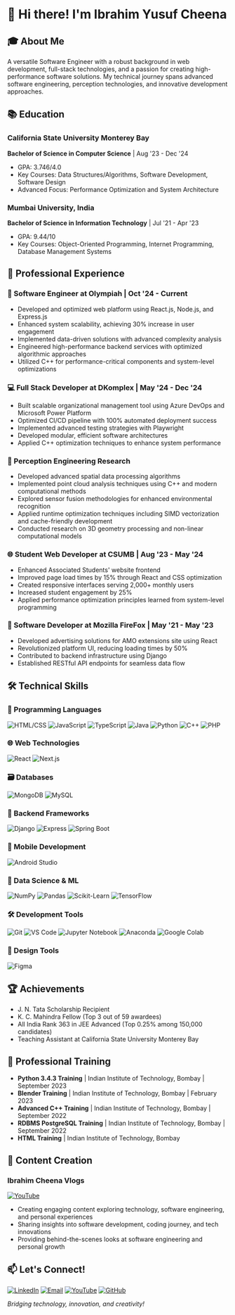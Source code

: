 # 👋 Hi there! I'm Ibrahim Yusuf Cheena

## 🎓 About Me
A versatile Software Engineer with a robust background in web development, full-stack technologies, and a passion for creating high-performance software solutions. My technical journey spans advanced software engineering, perception technologies, and innovative development approaches.

## 📚 Education
### California State University Monterey Bay
**Bachelor of Science in Computer Science** | Aug '23 - Dec '24
- GPA: 3.746/4.0
- Key Courses: Data Structures/Algorithms, Software Development, Software Design
- Advanced Focus: Performance Optimization and System Architecture

### Mumbai University, India
**Bachelor of Science in Information Technology** | Jul '21 - Apr '23
- GPA: 9.44/10
- Key Courses: Object-Oriented Programming, Internet Programming, Database Management Systems

## 💼 Professional Experience

### 🚀 Software Engineer at Olympiah | Oct '24 - Current
- Developed and optimized web platform using React.js, Node.js, and Express.js
- Enhanced system scalability, achieving 30% increase in user engagement
- Implemented data-driven solutions with advanced complexity analysis
- Engineered high-performance backend services with optimized algorithmic approaches
- Utilized C++ for performance-critical components and system-level optimizations

### 💻 Full Stack Developer at DKomplex | May '24 - Dec '24
- Built scalable organizational management tool using Azure DevOps and Microsoft Power Platform
- Optimized CI/CD pipeline with 100% automated deployment success
- Implemented advanced testing strategies with Playwright
- Developed modular, efficient software architectures
- Applied C++ optimization techniques to enhance system performance

### 🔬 Perception Engineering Research
- Developed advanced spatial data processing algorithms
- Implemented point cloud analysis techniques using C++ and modern computational methods
- Explored sensor fusion methodologies for enhanced environmental recognition
- Applied runtime optimization techniques including SIMD vectorization and cache-friendly development
- Conducted research on 3D geometry processing and non-linear computational models

### 🌐 Student Web Developer at CSUMB | Aug '23 - May '24
- Enhanced Associated Students' website frontend
- Improved page load times by 15% through React and CSS optimization
- Created responsive interfaces serving 2,000+ monthly users
- Increased student engagement by 25%
- Applied performance optimization principles learned from system-level programming

### 🦊 Software Developer at Mozilla FireFox | May '21 - May '23
- Developed advertising solutions for AMO extensions site using React
- Revolutionized platform UI, reducing loading times by 50%
- Contributed to backend infrastructure using Django
- Established RESTful API endpoints for seamless data flow

## 🛠️ Technical Skills

### 📝 Programming Languages
![HTML/CSS](https://img.shields.io/badge/-HTML/CSS-E34F26?style=flat-square&logo=html5&logoColor=white)
![JavaScript](https://img.shields.io/badge/-JavaScript-F7DF1E?style=flat-square&logo=javascript&logoColor=black)
![TypeScript](https://img.shields.io/badge/-TypeScript-3178C6?style=flat-square&logo=typescript&logoColor=white)
![Java](https://img.shields.io/badge/-Java-007396?style=flat-square&logo=java&logoColor=white)
![Python](https://img.shields.io/badge/-Python-3776AB?style=flat-square&logo=python&logoColor=white)
![C++](https://img.shields.io/badge/-C++11/14/17-00599C?style=flat-square&logo=c%2B%2B&logoColor=white)
![PHP](https://img.shields.io/badge/-PHP-777BB4?style=flat-square&logo=php&logoColor=white)

### 🌐 Web Technologies
![React](https://img.shields.io/badge/-React-61DAFB?style=flat-square&logo=react&logoColor=black)
![Next.js](https://img.shields.io/badge/-Next.js-000000?style=flat-square&logo=next.js&logoColor=white)

### 🗃️ Databases
![MongoDB](https://img.shields.io/badge/-MongoDB-47A248?style=flat-square&logo=mongodb&logoColor=white)
![MySQL](https://img.shields.io/badge/-MySQL-4479A1?style=flat-square&logo=mysql&logoColor=white)

### 🔧 Backend Frameworks
![Django](https://img.shields.io/badge/-Django-092E20?style=flat-square&logo=django&logoColor=white)
![Express](https://img.shields.io/badge/-Express-000000?style=flat-square&logo=express&logoColor=white)
![Spring Boot](https://img.shields.io/badge/-Spring%20Boot-6DB33F?style=flat-square&logo=spring-boot&logoColor=white)

### 📱 Mobile Development
![Android Studio](https://img.shields.io/badge/-Android%20Studio-3DDC84?style=flat-square&logo=android-studio&logoColor=white)

### 🤖 Data Science & ML
![NumPy](https://img.shields.io/badge/-NumPy-013243?style=flat-square&logo=numpy&logoColor=white)
![Pandas](https://img.shields.io/badge/-Pandas-150458?style=flat-square&logo=pandas&logoColor=white)
![Scikit-Learn](https://img.shields.io/badge/-Scikit--Learn-F7931E?style=flat-square&logo=scikit-learn&logoColor=white)
![TensorFlow](https://img.shields.io/badge/-TensorFlow-FF6F00?style=flat-square&logo=tensorflow&logoColor=white)

### 🛠️ Development Tools
![Git](https://img.shields.io/badge/-Git-F05032?style=flat-square&logo=git&logoColor=white)
![VS Code](https://img.shields.io/badge/-VS%20Code-007ACC?style=flat-square&logo=visual-studio-code&logoColor=white)
![Jupyter Notebook](https://img.shields.io/badge/-Jupyter-F37626?style=flat-square&logo=jupyter&logoColor=white)
![Anaconda](https://img.shields.io/badge/-Anaconda-44A833?style=flat-square&logo=anaconda&logoColor=white)
![Google Colab](https://img.shields.io/badge/-Google%20Colab-F9AB00?style=flat-square&logo=google-colab&logoColor=white)

### 🎨 Design Tools
![Figma](https://img.shields.io/badge/-Figma-F24E1E?style=flat-square&logo=figma&logoColor=white)

## 🏆 Achievements
- J. N. Tata Scholarship Recipient
- K. C. Mahindra Fellow (Top 3 out of 59 awardees)
- All India Rank 363 in JEE Advanced (Top 0.25% among 150,000 candidates)
- Teaching Assistant at California State University Monterey Bay

## 📜 Professional Training
- **Python 3.4.3 Training** | Indian Institute of Technology, Bombay | September 2023
- **Blender Training** | Indian Institute of Technology, Bombay | February 2023
- **Advanced C++ Training** | Indian Institute of Technology, Bombay | September 2022
- **RDBMS PostgreSQL Training** | Indian Institute of Technology, Bombay | September 2022
- **HTML Training** | Indian Institute of Technology, Bombay

## 🎥 Content Creation
### Ibrahim Cheena Vlogs
[![YouTube](https://img.shields.io/badge/-YouTube-FF0000?style=flat-square&logo=youtube&logoColor=white)](https://www.youtube.com/channel/UC1gA5de-JTDu3Rogp-f8UTA)
- Creating engaging content exploring technology, software engineering, and personal experiences
- Sharing insights into software development, coding journey, and tech innovations
- Providing behind-the-scenes looks at software engineering and personal growth

## 📫 Let's Connect!
[![LinkedIn](https://img.shields.io/badge/-LinkedIn-0077B5?style=flat-square&logo=linkedin&logoColor=white)](https://www.linkedin.com/in/ibrahimcheena/)
[![Email](https://img.shields.io/badge/-Email-D14836?style=flat-square&logo=gmail&logoColor=white)](mailto:ibrahimyusufcheena@gmail.com)
[![YouTube](https://img.shields.io/badge/-YouTube-FF0000?style=flat-square&logo=youtube&logoColor=white)](https://www.youtube.com/channel/UC1gA5de-JTDu3Rogp-f8UTA)
[![GitHub](https://img.shields.io/badge/-GitHub-181717?style=flat-square&logo=github&logoColor=white)](https://github.com/ibrahimcheena)

*Bridging technology, innovation, and creativity!*
